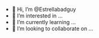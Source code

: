 - 👋 Hi, I’m @Estrellabadguy
- 👀 I’m interested in ...
- 🌱 I’m currently learning ...
- 💞️ I’m looking to collaborate on ...


<!---
Estrellabadguy/Estrellabadguy is a ✨ special ✨ repository because its `README.md` (this file) appears on your GitHub profile.
You can click the Preview link to take a look at your changes.
--->
